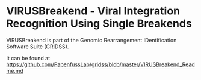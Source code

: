 # VIRUSBreakend - Viral Integration Recognition Using Single Breakends

VIRUSBreakend is part of the Genomic Rearrangement IDentification Software Suite (GRIDSS).

It can be found at https://github.com/PapenfussLab/gridss/blob/master/VIRUSBreakend_Readme.md
